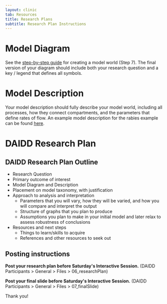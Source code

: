 ```yaml
---
layout: clinic
tab: Resources
title: Research Plans
subtitle: Research Plan Instructions
---
```


# Model Diagram

See the [step-by-step guide](./modelWorld) for creating a model world (Step 7). The final version of your diagram should include both your research question and a key / legend that defines all symbols.

# Model Description

Your model description should fully describe your model world, including all processes, how they connect compartments, and the parameters that define rates of flow. An example model description for the rabies example can be found [here](./modelDescription).

# DAIDD Research Plan

## DAIDD Research Plan Outline

- Research Question
- Primary outcome of interest
- Model Diagram and Description
- Placement on model taxonomy, with justification
- Approach to analysis and interpretation
  - Parameters that you will vary, how they will be varied, and how you will compare and interpret the output
  - Structure of graphs that you plan to produce
  - Assumptions you plan to make in your initial model and later relax to assess robustness of conclusions
- Resources and next steps
    - Things to learn/skills to acquire
    - References and other resources to seek out

## Posting instructions

**Post your research plan before Saturday's Interactive Session.** (DAIDD Participants > General > Files > 06_researchPlan)

**Post your final slide before Saturday's Interactive Session.** (DAIDD Participants > General > Files > 07_finalSlide)


Thank you!
